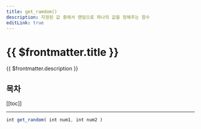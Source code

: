 ```yaml
---
title: get_ramdom()
description: 지정된 값 중에서 랜덤으로 하나의 값을 정해주는 함수
editLink: true
---
```

<Badge type="info" text="함수" /><Badge type="tip" text="기본" />

# {{ $frontmatter.title }}
{{ $frontmatter.description }}
## 목차
[[toc]]
***
```javascript
int get_random( int num1, int num2 )
```